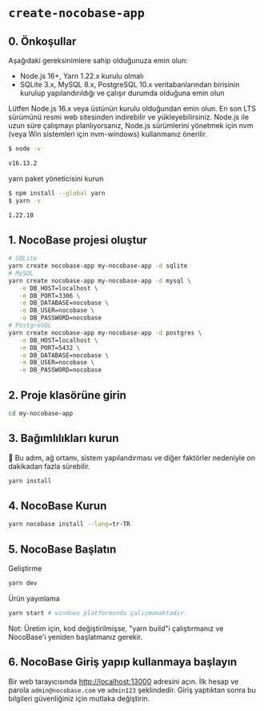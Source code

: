 # `create-nocobase-app`

## 0. Önkoşullar

Aşağıdaki gereksinimlere sahip olduğunuza emin olun:

- Node.js 16+, Yarn 1.22.x kurulu olmalı
- SQLite 3.x, MySQL 8.x, PostgreSQL 10.x veritabanlarından birisinin kurulup yapılandırıldığı ve çalışır durumda olduğuna emin olun

Lütfen Node.js 16.x veya üstünün kurulu olduğundan emin olun. En son LTS sürümünü resmi web sitesinden indirebilir ve yükleyebilirsiniz. Node.js ile uzun süre çalışmayı planlıyorsanız, Node.js sürümlerini yönetmek için nvm (veya Win sistemleri için nvm-windows) kullanmanız önerilir.

```bash
$ node -v

v16.13.2
```

yarn paket yöneticisini kurun

```bash
$ npm install --global yarn
$ yarn -v

1.22.10
```

## 1. NocoBase projesi oluştur

```bash
# SQLite
yarn create nocobase-app my-nocobase-app -d sqlite
# MySQL
yarn create nocobase-app my-nocobase-app -d mysql \
   -e DB_HOST=localhost \
   -e DB_PORT=3306 \
   -e DB_DATABASE=nocobase \
   -e DB_USER=nocobase \
   -e DB_PASSWORD=nocobase
# PostgreSQL
yarn create nocobase-app my-nocobase-app -d postgres \
   -e DB_HOST=localhost \
   -e DB_PORT=5432 \
   -e DB_DATABASE=nocobase \
   -e DB_USER=nocobase \
   -e DB_PASSWORD=nocobase
```

## 2. Proje klasörüne girin

```bash
cd my-nocobase-app
```

## 3. Bağımlılıkları kurun

📢 Bu adım, ağ ortamı, sistem yapılandırması ve diğer faktörler nedeniyle on dakikadan fazla sürebilir. 

```bash
yarn install
```

## 4. NocoBase Kurun

```bash
yarn nocobase install --lang=tr-TR
```

## 5. NocoBase Başlatın

Geliştirme

```bash
yarn dev
```

Ürün yayınlama

```bash
yarn start # windows platformunda çalışmamaktadır.
```

Not: Üretim için, kod değiştirilmişse, "yarn build"i çalıştırmanız ve NocoBase'i yeniden başlatmanız gerekir.

## 6. NocoBase Giriş yapıp kullanmaya başlayın

Bir web tarayıcısında [http://localhost:13000](http://localhost:13000) adresini açın. İlk hesap ve parola `admin@nocobase.com` ve `admin123` şeklindedir. Giriş yaptıktan sonra bu bilgileri güvenliğiniz için mutlaka değiştirin.
